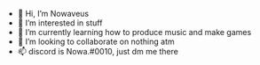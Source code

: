 - 👋 Hi, I’m Nowaveus
- 👀 I’m interested in stuff
- 🌱 I’m currently learning how to produce music and make games
- 💞️ I’m looking to collaborate on nothing atm
- 📫 discord is Nowa.#0010, just dm me there
